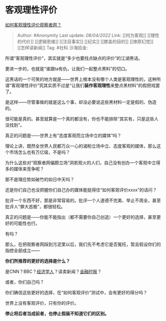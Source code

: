# 客观理性评价
[如何客观理性评价观察者网？](https://www.zhihu.com/question/388825871/answer/2424479759)

> Author: #Anonymity
> Last update: *08/04/2022*
> Link: [[何为客观]] [[理性的代价]] [[逻辑思维]] [[注目事实]] [[纪实]] [[膝盖的目的]] [[燎原幻觉]] [[怎样读新闻]]
> Tag: #社科
> 沙海拾金:

所谓“客观理性评价”，其实就是“多少也要找点缺点的评价”的江湖黑话。

更进一步的，也就是“谁跟ta有仇，让我们一起整点黑料”的切口。

这黑话的一个可笑的地方就是——世界上根本没有哪个人类是客观理性的，这种所谓“客观理性评价”究其实质不过是“让我们**装作客观理性**来整点黑材料”的假把戏罢了。

是这样——尽管事做的就是这么个事，却没必要说这些黑材料一定是假的、伪造的。

很可能是真的。甚至就算是一个真的都没有，你也不能排除“其实有，只是这些人没找到”。

真正的问题是——世界上有“态度客观而立场中立的媒体”吗？

理论上讲，既然全世界人民都万众一心的渴盼立场中立、态度客观的媒体，那么这个市场怎么也有万亿级，不是吗？

为什么这些对“观察者网偏颇立场”洞若观火的人们，自己没有创办一个客观中立得多的媒体来竞争呢？

那不是理应势如破竹的如日中天吗？

还是你们自己也没把握你们自己办的媒体能挺得住“如何客观评价xxxx”的诘问？

批评一个东西不好，那是非常容易的。批评一个人道德不完美、举止不周全，甚至批评人“罪大恶极”，都很轻松。

真正的问题是——你能不能指出（都不需要你自己创造）一个更好的选择，甚至更好的可能性也行。

有吗？

那么，在把观察者网踩到污泥里以后，我们先不考虑它是否冤枉，暂且假设你们的指控全部成立——

**你们所推荐的更好的选择是什么？**

是CNN？BBC？[经济学人](https://www.zhihu.com/search?q=%E7%BB%8F%E6%B5%8E%E5%AD%A6%E4%BA%BA&search_source=Entity&hybrid_search_source=Entity&hybrid_search_extra=%7B%22sourceType%22%3A%22answer%22%2C%22sourceId%22%3A2424479759%7D)？读卖新闻？[金融时报](https://www.zhihu.com/search?q=%E9%87%91%E8%9E%8D%E6%97%B6%E6%8A%A5&search_source=Entity&hybrid_search_source=Entity&hybrid_search_extra=%7B%22sourceType%22%3A%22answer%22%2C%22sourceId%22%3A2424479759%7D)？

或者，你们自己吗？

你们确信这些更好的选择，在“如何客观评价”测试中，会有更好的得分吗？

世界上没有客观评价，只有你的评价。

**停止将后者当成前者，也停止假装不知道它们的区别。**
